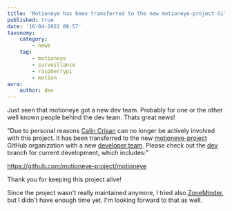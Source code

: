 ```yaml
---
title: 'Motioneye has been transferred to the new motioneye-project GitHub organization'
published: true
date: '16-04-2022 08:57'
taxonomy:
    category:
        - news
    tag:
        - motioneye
        - surveillance
        - raspberrypi
        - motion
aura:
    author: dan
---
```


Just seen that motioneye got a new dev team. Probably for one or the other well known people behind the dev team. Thats great news! 

"Due to personal reasons [Calin Crisan](https://github.com/ccrisan) can no longer be actively involved with this project. It has been transferred to the new [motioneye-project](https://github.com/motioneye-project) GitHub organization with a new [developer team](https://github.com/orgs/motioneye-project/people). Please check out the [dev](https://github.com/motioneye-project/motioneye/tree/dev) branch for current development, which includes:"

https://github.com/motioneye-project/motioneye

Thank you for keeping this project alive!

Since the project wasn't really maintained anymore, I tried also [ZoneMinder](https://zoneminder.com/), but I didn't have enough time yet. I'm looking forward to that as well.